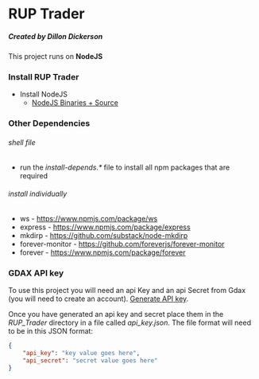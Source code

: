# RUP Trader
##### Created by Dillon Dickerson

This project runs on __NodeJS__

### Install RUP Trader
* Install NodeJS
    * [NodeJS Binaries + Source](https://nodejs.org/en/download/)
### Other Dependencies
###### shell file
* run the _install-depends.*_ file to install all npm packages that are required
###### install individually
* ws - https://www.npmjs.com/package/ws
* express - https://www.npmjs.com/package/express
* mkdirp - https://github.com/substack/node-mkdirp
* forever-monitor - https://github.com/foreverjs/forever-monitor
* forever - https://www.npmjs.com/package/forever

### GDAX API key
To use this project you will need an api Key and an api Secret from Gdax (you will need to create an account).
[Generate API key](https://www.gdax.com/settings/api).

Once you have generated an api key and secret place them in the _RUP_Trader_ directory in a file called _api_key.json_.
The file format will need to be in this JSON format:
```json
{
    "api_key": "key value goes here",
    "api_secret": "secret value goes here"
}
```
